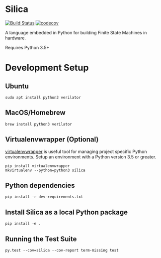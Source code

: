 # Silica
[![Build Status](https://travis-ci.org/leonardt/silica.svg?branch=master)](https://travis-ci.org/leonardt/silica)
[![codecov](https://codecov.io/gh/leonardt/silica/branch/master/graph/badge.svg)](https://codecov.io/gh/leonardt/silica)

A language embedded in Python for building Finite State Machines in hardware.

Requires Python 3.5+

# Development Setup
## Ubuntu
```shell
sudo apt install python3 verilator
```
## MacOS/Homebrew
```shell
brew install python3 verilator
```

## Virtualenvwrapper (Optional)
[virtualenvwrapper](https://virtualenvwrapper.readthedocs.io/en/latest/index.html)
is useful tool for managing project specific Python environments.  Setup an
environment with a Python version 3.5 or greater.
```shell
pip install virtualenvwrapper
mkvirtualenv --python=python3 silica
```

## Python dependencies
```shell
pip install -r dev-requirements.txt
```

## Install Silica as a local Python package
```shell
pip install -e .
```

## Running the Test Suite
```shell
py.test --cov=silica --cov-report term-missing test
```
